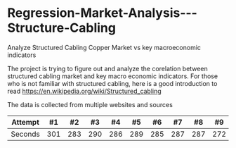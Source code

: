 # Regression-Market-Analysis---Structure-Cabling
Analyze Structured Cabling Copper Market vs key macroeconomic indicators

The project is trying to figure out and analyze the corelation between structured cabling market and key macro economic indicators. For those who is not familiar with structured cabling, here is a good introduction to read https://en.wikipedia.org/wiki/Structured_cabling

The data is collected from multiple websites and sources


Attempt | #1 | #2 | #3 | #4 | #5 | #6 | #7 | #8 | #9 | #10 | #11
--- | --- | --- | --- |--- |--- |--- |--- |--- |--- |--- |---
Seconds | 301 | 283 | 290 | 286 | 289 | 285 | 287 | 287 | 272 | 276 | 269
